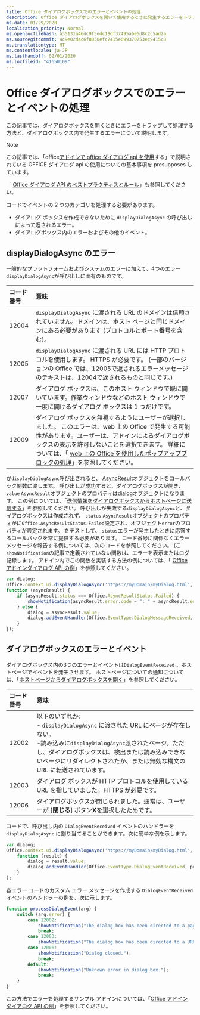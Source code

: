 ```yaml
---
title: Office ダイアログボックスでのエラーとイベントの処理
description: Office ダイアログボックスを開いて使用するときに発生するエラーをトラップして処理する方法について説明します。
ms.date: 01/29/2020
localization_priority: Normal
ms.openlocfilehash: a35131a46dc9f5edc18df37495abe5d8c2c5ad2a
ms.sourcegitcommit: 4c9e02dac6f8030efc7415e699370753ec9415c8
ms.translationtype: MT
ms.contentlocale: ja-JP
ms.lasthandoff: 02/01/2020
ms.locfileid: "41650109"
---
```

# <a name="handling-errors-and-events-in-the-office-dialog-box"></a>Office ダイアログボックスでのエラーとイベントの処理

この記事では、ダイアログボックスを開くときにエラーをトラップして処理する方法と、ダイアログボックス内で発生するエラーについて説明します。

> [!NOTE]
> この記事では、「office[アドインで office ダイアログ api を使用](dialog-api-in-office-add-ins.md)する」で説明されている OFFICE ダイアログ api の使用についての基本事項を presupposes しています。
> 
> 「 [Office ダイアログ API のベストプラクティスとルール](dialog-best-practices.md)」も参照してください。

コードでイベントの 2 つのカテゴリを処理する必要があります。

- ダイアログ ボックスを作成できないために `displayDialogAsync` の呼び出しによって返されるエラー。
- ダイアログボックス内のエラーおよびその他のイベント。

## <a name="errors-from-displaydialogasync"></a>displayDialogAsync のエラー

一般的なプラットフォームおよびシステムのエラーに加えて、4つのエラー `displayDialogAsync`が呼び出しに固有のものです。

|コード番号|意味|
|:-----|:-----|
|12004|`displayDialogAsync` に渡される URL のドメインは信頼されていません。ドメインは、ホスト ページと同じドメインにある必要があります (プロトコルとポート番号を含む)。|
|12005|`displayDialogAsync` に渡される URL には HTTP プロトコルを使用します。 HTTPS が必要です。 (一部のバージョンの Office では、12005で返されるエラーメッセージのテキストは、12004で返されるものと同じです。)|
|<span id="12007">12007</span><!-- The span is needed because office-js-helpers has an error message that links to this table row. -->|ダイアログ ボックスは、このホスト ウィンドウで既に開いています。作業ウィンドウなどのホスト ウィンドウで一度に開けるダイアログ ボックスは 1 つだけです。|
|12009|ダイアログ ボックスを無視するようにユーザーが選択しました。 このエラーは、web 上の Office で発生する可能性があります。ユーザーは、アドインによるダイアログボックスの表示を許可しないことを選択できます。 詳細については、「 [web 上の Office を使用したポップアップブロックの処理](dialog-best-practices.md#handling-pop-up-blockers-with-office-on-the-web)」を参照してください。|

が`displayDialogAsync`呼び出されると、 [AsyncResult](/javascript/api/office/office.asyncresult)オブジェクトをコールバック関数に渡します。 呼び出しが成功すると、ダイアログボックスが開き、 `value` `AsyncResult`オブジェクトのプロパティは[dialog](/javascript/api/office/office.dialog)オブジェクトになります。 この例については、「[送信情報をダイアログボックスからホストページに送信する](dialog-api-in-office-add-ins.md#send-information-from-the-dialog-box-to-the-host-page)」を参照してください。 呼び出しが失敗する`displayDialogAsync`と、ダイアログボックスは作成されず、 `status` `AsyncResult`オブジェクトのプロパティがに`Office.AsyncResultStatus.Failed`設定され、オブジェクト`error`のプロパティが設定されます。 をテストして、 `status`エラーが発生したときに応答するコールバックを常に提供する必要があります。 コード番号に関係なくエラーメッセージを報告する例については、次のコードを参照してください。 (こ`showNotification`の記事で定義されていない関数は、エラーを表示またはログ記録します。 アドイン内でこの関数を実装する方法の例については、「 [Office アドインダイアログ API の例](https://github.com/OfficeDev/Office-Add-in-Dialog-API-Simple-Example)」を参照してください。

```js
var dialog;
Office.context.ui.displayDialogAsync('https://myDomain/myDialog.html',
function (asyncResult) {
    if (asyncResult.status === Office.AsyncResultStatus.Failed) {
        showNotification(asyncResult.error.code = ": " + asyncResult.error.message);
    } else {
        dialog = asyncResult.value;
        dialog.addEventHandler(Office.EventType.DialogMessageReceived, processMessage);
    }
});
```

## <a name="errors-and-events-in-the-dialog-box"></a>ダイアログボックスのエラーとイベント

ダイアログボックス内の3つのエラーとイベントは`DialogEventReceived` 、ホストページでイベントを発生させます。 ホストページについての通知については、「[ホストページからダイアログボックスを開く](dialog-api-in-office-add-ins.md#open-a-dialog-box-from-a-host-page)」を参照してください。

|コード番号|意味|
|:-----|:-----|
|12002|以下のいずれか:<br> - `displayDialogAsync` に渡された URL にページが存在しない。<br> -読み込みに`displayDialogAsync`渡されたページ。ただし、ダイアログボックスは、検出または読み込みできないページにリダイレクトされたか、または無効な構文の URL に転送されています。|
|12003|ダイアログ ボックスが HTTP プロトコルを使用している URL を指していました。HTTPS が必要です。|
|12006|ダイアログボックスが閉じられました。通常は、ユーザーが [**閉じる**] ボタン**X**を選択したためです。|

コードで、呼び出し内の `DialogEventReceived` イベントのハンドラーを `displayDialogAsync` に割り当てることができます。次に簡単な例を示します。

```js
var dialog;
Office.context.ui.displayDialogAsync('https://myDomain/myDialog.html',
    function (result) {
        dialog = result.value;
        dialog.addEventHandler(Office.EventType.DialogEventReceived, processDialogEvent);
    }
);
```

各エラー コードのカスタム エラー メッセージを作成する `DialogEventReceived` イベントのハンドラーの例を、次に示します。

```js
function processDialogEvent(arg) {
    switch (arg.error) {
        case 12002:
            showNotification("The dialog box has been directed to a page that it cannot find or load, or the URL syntax is invalid.");
            break;
        case 12003:
            showNotification("The dialog box has been directed to a URL with the HTTP protocol. HTTPS is required.");            break;
        case 12006:
            showNotification("Dialog closed.");
            break;
        default:
            showNotification("Unknown error in dialog box.");
            break;
    }
}
```

この方法でエラーを処理するサンプル アドインについては、「[Office アドイン ダイアログ API の例](https://github.com/OfficeDev/Office-Add-in-Dialog-API-Simple-Example)」を参照してください。
